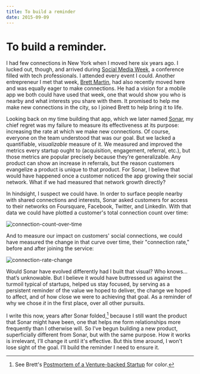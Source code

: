 ```yaml
---
title: To build a reminder
date: 2015-09-09
---
```


# To build a reminder.

I had few connections in New York when I moved here six years ago. I lucked out, though, and arrived during [Social Media Week](http://socialmediaweek.org), a conference filled with tech professionals. I attended every event I could. Another entrepreneur I met that week, [Brett Martin](https://twitter.com/brett1211), had also recently moved here and was equally eager to make connections. He had a vision for a mobile app we both could have used that week, one that would show you who is nearby and what interests you share with them. It promised to help me make new connections in the city, so I joined Brett to help bring it to life.

Looking back on my time building that app, which we later named [Sonar](https://en.wikipedia.org/wiki/Sonar_%28mobile_application%29), my chief regret was my failure to measure its effectiveness at its purpose: increasing the rate at which we make new connections. Of course, everyone on the team understood that was our goal. But we lacked a quantifiable, *visualizable* measure of it. We measured and improved the metrics every startup ought to (acquisition, engagement, referral, etc.), but those metrics are popular precisely because they’re generalizable. Any product can show an increase in referrals, but the reason customers evangelize a product is unique to that product. For Sonar, I believe that would have happened once a customer noticed the app growing their social network. What if we had measured that network growth directly?

In hindsight, I suspect we could have. In order to surface people nearby with shared connections and interests, Sonar asked customers for access to their networks on Foursquare, Facebook, Twitter, and LinkedIn. With that data we could have plotted a customer's total connection count over time:

![connection-count-over-time](http://screenshots.brent.is.s3.amazonaws.com/Photo-2015-08-24-15-56.jpg)
<!---
--->

And to measure our impact on customers' social connections, we could have measured the change in that curve over time, their "connection rate," before and after joining the service:

![connection-rate-change](http://screenshots.brent.is.s3.amazonaws.com/Photo-2015-08-24-15-54.jpg)
<!---
--->

Would Sonar have evolved differently had I built that visual? Who knows… that’s unknowable. But I believe it would have buttressed us against the turmoil typical of startups, helped us stay focused, by serving as a persistent reminder of the value we hoped to deliver, the change we hoped to affect, and of how close we were to achieving that goal. As a reminder of why we chose *it* in the first place, over all other pursuits.

I write this now, years after Sonar folded,[^postmortem] because I still want the product that Sonar might have been, one that helps me form relationships more frequently than I otherwise will. So I’ve begun building a new product, superficially different from Sonar, but with the same purpose. How it works is irrelevant, I’ll change it until it's effective. But this time around, I won't lose sight of the goal. I’ll build the reminder I need to ensure it.

[^postmortem]: See Brett's [Postmortem of a Venture-backed Startup](https://medium.com/@brett1211/postmortem-of-a-venture-backed-startup-72c6f8bec7df) for color.

